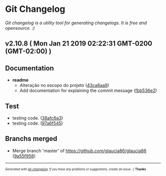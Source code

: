 # Git Changelog

_Git changelog is a utility tool for generating changelogs. It is free and opensource. :)_

## v2.10.8  ( Mon Jan 21 2019 02:22:31 GMT-0200 (GMT-02:00) )


## Documentation

  - **readme**
    - Alteração no escopo do projeto
  ([43ca6aa9](https://github.com/glaucia86/glaucia86/commit/43ca6aa9e41fd863cd5b99d4db4081de05fac00e))
    - Add documentation for explaining the commit message
  ([fbb536e2](https://github.com/glaucia86/glaucia86/commit/fbb536e27292e3ddb2c8fd5d6f3e19d1349a2060))

## Test
  - testing code.
  ([38afc6a3](https://github.com/glaucia86/glaucia86/commit/38afc6a32c0dad077a639b0d5a1bf1b5bbaea605))
  - testing code.
  ([97a6f545](https://github.com/glaucia86/glaucia86/commit/97a6f545e447c46a0b823e5e0a8bec35c4119449))




## Branchs merged
  - Merge branch 'master' of https://github.com/glaucia86/glaucia86
  ([9a55f958](https://github.com/glaucia86/glaucia86/commit/9a55f958587ca4535512a72a11411fbf0675f7b2))





---
<sub><sup>*Generated with [git-changelog](https://github.com/rafinskipg/git-changelog). If you have any problems or suggestions, create an issue.* :) **Thanks** </sub></sup>



